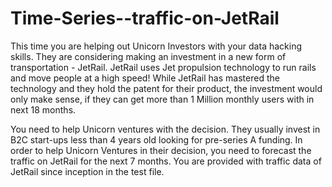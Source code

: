 # Time-Series--traffic-on-JetRail

This time you are helping out Unicorn Investors with your data hacking skills. They are considering making an investment in a new form of transportation - JetRail. 
JetRail uses Jet propulsion technology to run rails and move people at a high speed! While JetRail has mastered the technology and they hold the patent for their product, 
the investment would only make sense, if they can get more than 1 Million monthly users with in next 18 months.
 
You need to help Unicorn ventures with the decision. They usually invest in B2C start-ups less than 4 years old looking for pre-series A funding. 
In order to help Unicorn Ventures in their decision, you need to forecast the traffic on JetRail for the next 7 months. 
You are provided with traffic data of JetRail since inception in the test file.
